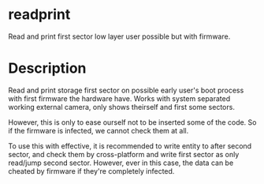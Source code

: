 # readprint
Read and print first sector low layer user possible but with firmware.

# Description
Read and print storage first sector on possible early user's boot process with first firmware the hardware have.
Works with system separated working external camera, only shows theirself and first some sectors.

However, this is only to ease ourself not to be inserted some of the code.
So if the firmware is infected, we cannot check them at all.

To use this with effective, it is recommended to write entity to after second sector, and check them by cross-platform and write first sector as only read/jump second sector. However, ever in this case, the data can be cheated by firmware if they're completely infected.

